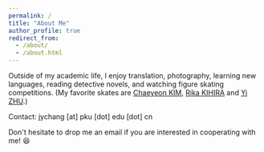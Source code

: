 ```yaml
---
permalink: /
title: "About Me"
author_profile: true
redirect_from: 
  - /about/
  - /about.html
---
```


Outside of my academic life, I enjoy translation, photography, learning new languages, reading detective novels, and watching figure skating competitions. (My favorite skates are [Chaeyeon KIM](https://isu-skating.com/figure-skating/skaters/chaeyeon-kim/), [Rika KIHIRA](https://isu-skating.com/figure-skating/skaters/Rika-KIHIRA/)  and [Yi ZHU](https://isu-skating.com/figure-skating/skaters/yi-zhu/).)

Contact: jychang [at] pku [dot] edu [dot] cn

Don't hesitate to drop me an email if you are interested in cooperating with me! 😆